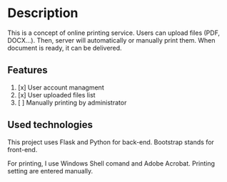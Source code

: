 # Description
This is a concept of online printing service. Users can upload files (PDF, DOCX…). Then, server will automatically or
manually print them. When document is ready, it can be delivered.

## Features

1. [x] User account managment
2. [x] User uploaded files list
3. [ ] Manually printing by administrator

## Used technologies
This project uses Flask and Python for back-end. Bootstrap stands for front-end.

For printing, I use Windows Shell comand and Adobe Acrobat. Printing setting are entered manually.